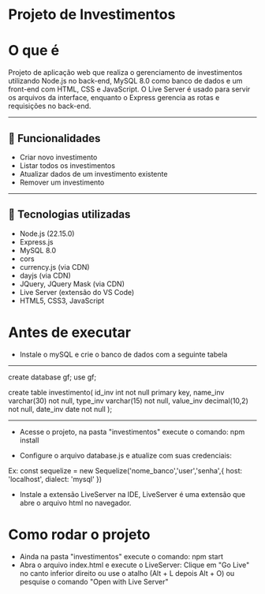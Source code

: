 # Projeto de Investimentos

# O que é

Projeto de aplicação web que realiza o gerenciamento de investimentos utilizando Node.js no back-end, MySQL 8.0 como banco de dados e um front-end com HTML, CSS e JavaScript. O Live Server é usado para servir os arquivos da interface, enquanto o Express gerencia as rotas e requisições no back-end.

---

## 🚀 Funcionalidades

- Criar novo investimento
- Listar todos os investimentos
- Atualizar dados de um investimento existente
- Remover um investimento

---

## 🧰 Tecnologias utilizadas

- Node.js (22.15.0)
- Express.js
- MySQL 8.0
- cors
- currency.js (via CDN)
- dayjs (via CDN)
- JQuery, JQuery Mask (via CDN)
- Live Server (extensão do VS Code)
- HTML5, CSS3, JavaScript

# Antes de executar

- Instale o mySQL e crie o banco de dados com a seguinte tabela

---

create database gf;
use gf;

create table investimento(
	id_inv int not null primary key,
    name_inv varchar(30) not null,
    type_inv varchar(15) not null,
    value_inv decimal(10,2) not null,
    date_inv date not null
);

--- 

- Acesse o projeto, na pasta "investimentos" execute o comando: npm install

- Configure o arquivo database.js e atualize com suas credenciais:

Ex:
    const sequelize = new Sequelize('nome_banco','user','senha',{
        host: 'localhost',
        dialect: 'mysql'
    })

- Instale a extensão LiveServer na IDE, LiveServer é uma extensão que abre o arquivo html no navegador.

# Como rodar o projeto

- Ainda na pasta "investimentos" execute o comando: npm start
- Abra o arquivo index.html e execute o LiveServer: Clique em "Go Live" no canto inferior direito ou use o atalho (Alt + L depois Alt + O) ou pesquise o comando "Open with Live Server"